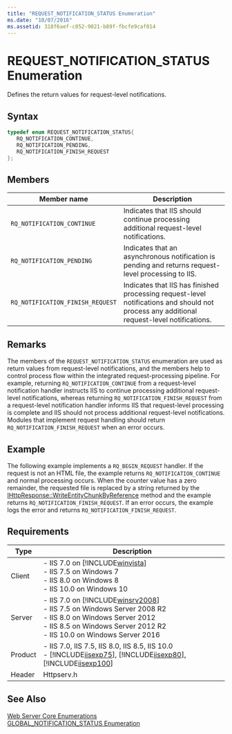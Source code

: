 ```yaml
---
title: "REQUEST_NOTIFICATION_STATUS Enumeration"
ms.date: "10/07/2016"
ms.assetid: 318f6aef-c052-9021-b89f-fbcfe9caf014
---
```

# REQUEST_NOTIFICATION_STATUS Enumeration
Defines the return values for request-level notifications.  
  
## Syntax  
  
```cpp  
typedef enum REQUEST_NOTIFICATION_STATUS{  
   RQ_NOTIFICATION_CONTINUE,  
   RQ_NOTIFICATION_PENDING,  
   RQ_NOTIFICATION_FINISH_REQUEST  
};  
```  
  
## Members  
  
|Member name|Description|  
|-----------------|-----------------|  
|`RQ_NOTIFICATION_CONTINUE`|Indicates that IIS should continue processing additional request-level notifications.|  
|`RQ_NOTIFICATION_PENDING`|Indicates that an asynchronous notification is pending and returns request-level processing to IIS.|  
|`RQ_NOTIFICATION_FINISH_REQUEST`|Indicates that IIS has finished processing request-level notifications and should not process any additional request-level notifications.|  
  
## Remarks  
 The members of the `REQUEST_NOTIFICATION_STATUS` enumeration are used as return values from request-level notifications, and the members help to control process flow within the integrated request-processing pipeline. For example, returning `RQ_NOTIFICATION_CONTINUE` from a request-level notification handler instructs IIS to continue processing additional request-level notifications, whereas returning `RQ_NOTIFICATION_FINISH_REQUEST` from a request-level notification handler informs IIS that request-level processing is complete and IIS should not process additional request-level notifications. Modules that implement request handling should return `RQ_NOTIFICATION_FINISH_REQUEST` when an error occurs.  
  
## Example  
 The following example implements a `RQ_BEGIN_REQUEST` handler. If the request is not an HTML file, the example returns `RQ_NOTIFICATION_CONTINUE` and normal processing occurs. When the counter value has a zero remainder, the requested file is replaced by a string returned by the [IHttpResponse::WriteEntityChunkByReference](../../web-development-reference/native-code-api-reference/ihttpresponse-writeentitychunkbyreference-method.md) method and the example returns `RQ_NOTIFICATION_FINISH_REQUEST`. If an error occurs, the example logs the error and returns `RQ_NOTIFICATION_FINISH_REQUEST`.  
  
<!-- TODO: review snippet reference  [!CODE [_RaiseEvnt#2](_RaiseEvnt#2)]  -->  
<!-- TODO: review snippet reference [!CODE [_RaiseEvnt#1](_RaiseEvnt#1)]  -->  
  
## Requirements  
  
|Type|Description|  
|----------|-----------------|  
|Client|-   IIS 7.0 on [!INCLUDE[winvista](../../wmi-provider/includes/winvista-md.md)]<br />-   IIS 7.5 on Windows 7<br />-   IIS 8.0 on Windows 8<br />-   IIS 10.0 on Windows 10|  
|Server|-   IIS 7.0 on [!INCLUDE[winsrv2008](../../wmi-provider/includes/winsrv2008-md.md)]<br />-   IIS 7.5 on Windows Server 2008 R2<br />-   IIS 8.0 on Windows Server 2012<br />-   IIS 8.5 on Windows Server 2012 R2<br />-   IIS 10.0 on Windows Server 2016|  
|Product|-   IIS 7.0, IIS 7.5, IIS 8.0, IIS 8.5, IIS 10.0<br />-   [!INCLUDE[iisexp75](../../web-development-reference/native-code-api-reference/includes/iisexp75-md.md)], [!INCLUDE[iisexp80](../../web-development-reference/native-code-api-reference/includes/iisexp80-md.md)], [!INCLUDE[iisexp100](../../web-development-reference/native-code-api-reference/includes/iisexp100-md.md)]|  
|Header|Httpserv.h|  
  
## See Also  
 [Web Server Core Enumerations](../../web-development-reference/native-code-api-reference/web-server-core-enumerations.md)   
 [GLOBAL_NOTIFICATION_STATUS Enumeration](../../web-development-reference/native-code-api-reference/global-notification-status-enumeration.md)